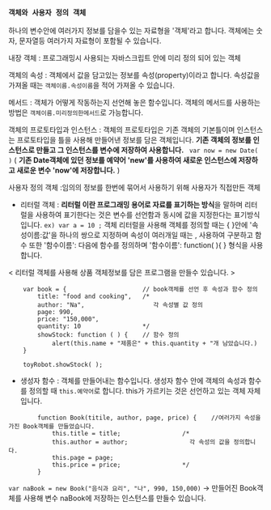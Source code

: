 ### `객체와 사용자 정의 객체`
 하나의 변수안에 여러가지 정보를 담을수 있는 자료형을 '객체'라고 합니다.
 객체에는 숫자, 문자열등 여러가지 자료형이 포함될 수 있습니다.

내장 객체 : 프로그래밍시 사용되는 자바스크립트 안에 미리 정의 되어 있는 객체

객체의 속성 : 객체에서 값을 담고있는 정보를 속성(property)이라고 합니다. 속성값을 가져올 때는 `객체이름.속성이름`을 적어 가져올 수 있습니다.

메서드 : 객체가 어떻게 작동하는지 선언해 놓은 함수입니다. 객체의 메서드를 사용하는 방법은 `객체이름.미리정의한메서드`로 가능합니다. 

객체의 프로토타입과 인스턴스 : 객체의 프로토타입은 기존 객체의 기본틀이며 인스턴스는 프로토타입을 틀을 사용해 만들어낸 정보를 담은 객체입니다.
**기존 객체의 정보를 인스턴스로 만들고 그 인스턴스를 변수에 저장하여 사용합니다.** 
` var now = new Date( )`
( **기존 Date객체에 있던 정보를 예약어 'new'를 사용하여 새로운 인스턴스에 저장하고 새로운 변수 'now'에 저장합니다.** )

사용자 정의 객체 :임의의 정보를 한번에 묶어서 사용하기 위해 사용자가 직접만든 객체
- 리터럴 객체 : **리터럴 이란 프로그래밍 용어로 자료를 표기하는 방식**을 말하며 리터럴을 사용하여 표기한다는 것은 변수를 선언함과 동시에 값을 지정한다는 표기방식 입니다. `ex) var a = 10 ;` 
객체 리터럴을 사용해 객체를 정의할 때는 { }안에 '속성이름:값'을 하나의 쌍으로 지정하며 속성이 여러개일 때는 , 사용하여 구분하고 함수 또한 '함수이름': 다음에 함수를 정의하며 '함수이름': function( ){ } 형식을 사용합니다. 

< 리터럴 객체를 사용해 상품 객체정보를 담은 프로그램을 만들수 있습니다. >
```
    var book = {                     // book객체를 선언 후 속성과 함수 정의 
        title: "food and cooking",   /*
        author: "Na",                   각 속성별 값 정의 
        page: 990,
        price: "150,000",
        quantity: 10                 */ 
        showStock: function ( ) {    // 함수 정의 
            alert(this.name + "제품은" + this.quantity + "개 남았습니다.) 
    } 

    toyRobot.showStock( ); 
```
 - 생성자 함수 : 객체를 만들어내는 함수입니다. 생성자 함수 안에 객체의 속성과 함수를 정의할 때 `this.예약어`로 합니다. this가 가르키는 것은 선언하고 있는 객체 자체입니다. 
```
        function Book(titile, author, page, price) {    //여러가지 속성을 가진 Book객체를 만들었습니다.
            this.title = title;                 /*
            this.author = author;                 각 속성의 값을 정의합니다.
            this.page = page;
            this.price = price;                 */
        }
```
`var naBook = new Book("음식과 요리", "나", 990, 150,000)`
-> 만들어진 Book객체를 사용해 변수 naBook에 저장하는 인스턴스를 만들수 있습니다. 
